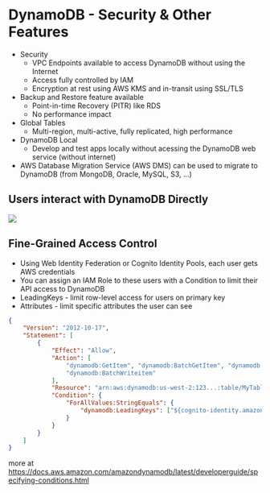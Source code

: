 # DynamoDB - Security & Other Features

- Security
    - VPC Endpoints available to access DynamoDB without using the Internet
    - Access fully controlled by IAM
    - Encryption at rest using AWS KMS and in-transit using SSL/TLS
- Backup and Restore feature available
    - Point-in-time Recovery (PITR) like RDS
    - No performance impact
- Global Tables
    - Multi-region, multi-active, fully replicated, high performance
- DynamoDB Local
    - Develop and test apps locally without acessing the DynamoDB web service (without internet)
- AWS Database Migration Service (AWS DMS) can be used to migrate to DynamoDB (from MongoDB, Oracle, MySQL, S3, ...)

## Users interact with DynamoDB Directly

![](2022-05-17-08-49-37.png)

## Fine-Grained Access Control

- Using Web Identity Federation or Cognito Identity Pools, each user gets AWS credentials
- You can assign an IAM Role to these users with a Condition to limit their API access to DynamoDB
- LeadingKeys - limit row-level access for users on primary key
- Attributes - limit specific attributes the user can see

```json
{
    "Version": "2012-10-17",
    "Statement": [
        {
            "Effect": "Allow",
            "Action": [
                "dynamodb:GetItem", "dynamodb:BatchGetItem", "dynamodb:Query", "dynamodb:PutItem", "dynamodb:UpdateItem", "dynamodb:DeleteItem",
                "dynamodb:BatchWriteitem"
            ],
            "Resource": "arn:aws:dynamodb:us-west-2:123...:table/MyTable",
            "Condition": {
                "ForAllValues:StringEquals": {
                    "dynamodb:LeadingKeys": ["${cognito-identity.amazonaws.com:sub"]
                }
            }
        }
    ]
}
```

more at https://docs.aws.amazon.com/amazondynamodb/latest/developerguide/specifying-conditions.html
